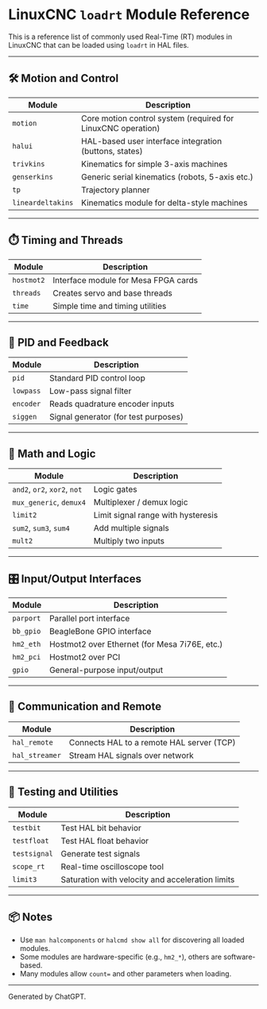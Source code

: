 
# LinuxCNC `loadrt` Module Reference

This is a reference list of commonly used Real-Time (RT) modules in LinuxCNC that can be loaded using `loadrt` in HAL files.

---

## 🛠️ Motion and Control

| Module       | Description |
|--------------|-------------|
| `motion`     | Core motion control system (required for LinuxCNC operation) |
| `halui`      | HAL-based user interface integration (buttons, states) |
| `trivkins`   | Kinematics for simple 3-axis machines |
| `genserkins` | Generic serial kinematics (robots, 5-axis etc.) |
| `tp`         | Trajectory planner |
| `lineardeltakins` | Kinematics module for delta-style machines |

---

## ⏱️ Timing and Threads

| Module       | Description |
|--------------|-------------|
| `hostmot2`   | Interface module for Mesa FPGA cards |
| `threads`    | Creates servo and base threads |
| `time`       | Simple time and timing utilities |

---

## 🔁 PID and Feedback

| Module     | Description |
|------------|-------------|
| `pid`      | Standard PID control loop |
| `lowpass`  | Low-pass signal filter |
| `encoder`  | Reads quadrature encoder inputs |
| `siggen`   | Signal generator (for test purposes) |

---

## 🧮 Math and Logic

| Module         | Description |
|----------------|-------------|
| `and2`, `or2`, `xor2`, `not` | Logic gates |
| `mux_generic`, `demux4` | Multiplexer / demux logic |
| `limit2`       | Limit signal range with hysteresis |
| `sum2`, `sum3`, `sum4` | Add multiple signals |
| `mult2`        | Multiply two inputs |

---

## 🎛️ Input/Output Interfaces

| Module       | Description |
|--------------|-------------|
| `parport`    | Parallel port interface |
| `bb_gpio`    | BeagleBone GPIO interface |
| `hm2_eth`    | Hostmot2 over Ethernet (for Mesa 7i76E, etc.) |
| `hm2_pci`    | Hostmot2 over PCI |
| `gpio`       | General-purpose input/output |

---

## 📡 Communication and Remote

| Module     | Description |
|------------|-------------|
| `hal_remote` | Connects HAL to a remote HAL server (TCP) |
| `hal_streamer` | Stream HAL signals over network |

---

## 🧪 Testing and Utilities

| Module      | Description |
|-------------|-------------|
| `testbit`   | Test HAL bit behavior |
| `testfloat` | Test HAL float behavior |
| `testsignal`| Generate test signals |
| `scope_rt`  | Real-time oscilloscope tool |
| `limit3`    | Saturation with velocity and acceleration limits |

---

## 📦 Notes

- Use `man halcomponents` or `halcmd show all` for discovering all loaded modules.
- Some modules are hardware-specific (e.g., `hm2_*`), others are software-based.
- Many modules allow `count=` and other parameters when loading.

---

Generated by ChatGPT.
